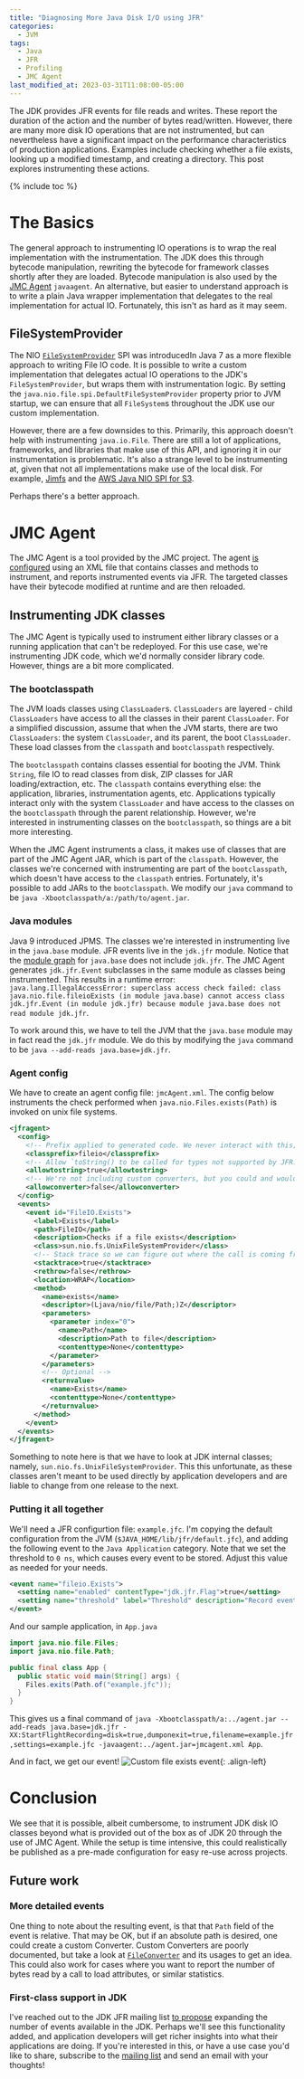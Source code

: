 ```yaml
---
title: "Diagnosing More Java Disk I/O using JFR"
categories:
  - JVM
tags:
  - Java
  - JFR
  - Profiling
  - JMC Agent
last_modified_at: 2023-03-31T11:08:00-05:00
---
```


The JDK provides JFR events for file reads and writes. These report the duration of the action and the number of bytes read/written. However, there are many more disk IO operations that are not instrumented, but can nevertheless have a significant impact on the performance characteristics of production applications. Examples include checking whether a file exists, looking up a modified timestamp, and creating a directory. This post explores instrumenting these actions.

{% include toc %}

# The Basics
The general approach to instrumenting IO operations is to wrap the real implementation with the instrumentation. The JDK does this through bytecode manipulation, rewriting the bytecode for framework classes shortly after they are loaded. Bytecode manipulation is also used by the [JMC Agent] `javaagent`. An alternative, but easier to understand approach is to write a plain Java wrapper implementation that delegates to the real implementation for actual IO. Fortunately, this isn't as hard as it may seem.

## FileSystemProvider
The NIO [`FileSystemProvider`] SPI was introducedIn Java 7 as a more flexible approach to writing File IO code. It is possible to write a custom implementation that delegates actual IO operations to the JDK's `FileSystemProvider`, but wraps them with instrumentation logic. By setting the `java.nio.file.spi.DefaultFileSystemProvider` property prior to JVM startup, we can ensure that all `FileSystem`s throughout the JDK use our custom implementation.

However, there are a few downsides to this. Primarily, this approach doesn't help with instrumenting `java.io.File`. There are still a lot of applications, frameworks, and libraries that make use of this API, and ignoring it in our instrumentation is problematic. It's also a strange level to be instrumenting at, given that not all implementations make use of the local disk. For example, [Jimfs](https://github.com/google/jimfs) and the [AWS Java NIO SPI for S3](https://github.com/awslabs/aws-java-nio-spi-for-s3).

Perhaps there's a better approach.

# JMC Agent
The JMC Agent is a tool provided by the JMC project. The agent [is configured](https://developers.redhat.com/blog/2020/10/29/collect-jdk-flight-recorder-events-at-runtime-with-jmc-agent#introduction_to_the_jmc_agent_plugin) using an XML file that contains classes and methods to instrument, and reports instrumented events via JFR. The targeted classes have their bytecode modified at runtime and are then reloaded.

## Instrumenting JDK classes
The JMC Agent is typically used to instrument either library classes or a running application that can't be redeployed. For this use case, we're instrumenting JDK code, which we'd normally consider library code. However, things are a bit more complicated.

### The bootclasspath
The JVM loads classes using `ClassLoader`s. `ClassLoaders` are layered - child `ClassLoaders` have access to all the classes in their parent `ClassLoader`. For a simplified discussion, assume that when the JVM starts, there are two `ClassLoaders`: the system `ClassLoader`, and its parent, the boot `ClassLoader`. These load classes from the `classpath` and `bootclasspath` respectively.

The `bootclasspath` contains classes essential for booting the JVM. Think `String`, file IO to read classes from disk, ZIP classes for JAR loading/extraction, etc. The `classpath` contains everything else: the application, libraries, instrumentation agents, etc. Applications typically interact only with the system `ClassLoader` and have access to the classes on the `bootclasspath` through the parent relationship. However, we're interested in instrumenting classes on the `bootclasspath`, so things are a bit more interesting.

When the JMC Agent instruments a class, it makes use of classes that are part of the JMC Agent JAR, which is part of the `classpath`. However, the classes we're concerned with instrumenting are part of the `bootclasspath`, which doesn't have access to the `classpath` entries. Fortunately, it's possible to add JARs to the `bootclasspath`. We modify our `java` command to be `java -Xbootclasspath/a:/path/to/agent.jar`.

### Java modules
Java 9 introduced JPMS. The classes we're interested in instrumenting live in the `java.base` module. JFR events live in the `jdk.jfr` module. Notice that the [module graph](https://docs.oracle.com/en/java/javase/20/docs/api/java.base/module-summary.html) for `java.base` does not include `jdk.jfr`. The JMC Agent generates `jdk.jfr.Event` subclasses in the same module as classes being instrumented. This results in a runtime error: `java.lang.IllegalAccessError: superclass access check failed: class java.nio.file.fileioExists (in module java.base) cannot access class jdk.jfr.Event (in module jdk.jfr) because module java.base does not read module jdk.jfr`.

To work around this, we have to tell the JVM that the `java.base` module may in fact read the `jdk.jfr` module. We do this by modifying the `java` command to be `java --add-reads java.base=jdk.jfr`.

### Agent config
We have to create an agent config file: `jmcAgent.xml`. The config below instruments the check performed when `java.nio.Files.exists(Path)` is invoked on unix file systems.
```xml
<jfragent>
  <config>
    <!-- Prefix applied to generated code. We never interact with this; it's just for uniqueness. -->
    <classprefix>fileio</classprefix>
    <!-- Allow `toString() to be called for types not supported by JFR. -->
    <allowtostring>true</allowtostring>
    <!-- We're not including custom converters, but you could and would set this to true -->
    <allowconverter>false</allowconverter>
  </config>
  <events>
    <event id="FileIO.Exists">
      <label>Exists</label>
      <path>FileIO</path>
      <description>Checks if a file exists</description>
      <class>sun.nio.fs.UnixFileSystemProvider</class>
      <!-- Stack trace so we can figure out where the call is coming from -->
      <stacktrace>true</stacktrace>
      <rethrow>false</rethrow>
      <location>WRAP</location>
      <method>
        <name>exists</name>
        <descriptor>(Ljava/nio/file/Path;)Z</descriptor>
        <parameters>
          <parameter index="0">
            <name>Path</name>
            <description>Path to file</description>
            <contenttype>None</contenttype>
          </parameter>
        </parameters>
        <!-- Optional -->
        <returnvalue>
          <name>Exists</name>
          <contenttype>None</contenttype>
        </returnvalue>
      </method>
    </event>
  </events>
</jfragent>
```

Something to note here is that we have to look at JDK internal classes; namely, `sun.nio.fs.UnixFileSystemProvider`. This this unfortunate, as these classes aren't meant to be used directly by application developers and are liable to change from one release to the next.

### Putting it all together
We'll need a JFR configurtion file: `example.jfc`. I'm copying the default configuration from the JVM (`$JAVA_HOME/lib/jfr/default.jfc`), and adding the following event to the `Java Application` category. Note that we set the threshold to `0 ns`, which causes every event to be stored. Adjust this value as needed for your needs.
```xml
<event name="fileio.Exists">
  <setting name="enabled" contentType="jdk.jfr.Flag">true</setting>
  <setting name="threshold" label="Threshold" description="Record event with duration above or equal to threshold" contentType="jdk.jfr.Timespan">0 ns</setting>
</event>
```

And our sample application, in `App.java`
```java
import java.nio.file.Files;
import java.nio.file.Path;

public final class App {
  public static void main(String[] args) {
    Files.exits(Path.of("example.jfc"));
  }
}
```

This gives us a final command of
`java -Xbootclasspath/a:../agent.jar --add-reads java.base=jdk.jfr -XX:StartFlightRecording=disk=true,dumponexit=true,filename=example.jfr,settings=example.jfc -javaagent:../agent.jar=jmcagent.xml App`.

And in fact, we get our event!
![Custom file exists event](/images/diagnosing_disk_io_result.png){: .align-left}

# Conclusion
We see that it is possible, albeit cumbersome, to instrument JDK disk IO classes beyond what is provided out of the box as of JDK 20 through the use of JMC Agent. While the setup is time intensive, this could realistically be published as a pre-made configuration for easy re-use across projects.

## Future work
### More detailed events
One thing to note about the resulting event, is that that `Path` field of the event is relative. That may be OK, but if an absolute path is desired, one could create a custom Converter. Custom Converters are poorly documented, but take a look at [`FileConverter`](https://github.com/openjdk/jmc/blob/master/agent/src/main/java/org/openjdk/jmc/agent/converters/FileConverter.java) and its usages to get an idea. This could also work for cases where you want to report the number of bytes read by a call to load attributes, or similar statistics.

### First-class support in JDK
I've reached out to the JDK JFR mailing list [to propose](https://mail.openjdk.org/pipermail/hotspot-jfr-dev/2023-March/004816.html) expanding the number of events available in the JDK. Perhaps we'll see this functionality added, and application developers will get richer insights into what their applications are doing. If you're interested in this, or have a use case you'd like to share, subscribe to the [mailing list](https://mail.openjdk.org/mailman/listinfo/hotspot-jfr-dev) and send an email with your thoughts!

[`FileSystemProvider`]: https://docs.oracle.com/en/java/javase/20/docs/api/java.base/java/nio/file/spi/FileSystemProvider.html
[JMC Agent]: https://github.com/openjdk/jmc/blob/master/agent/README.md
